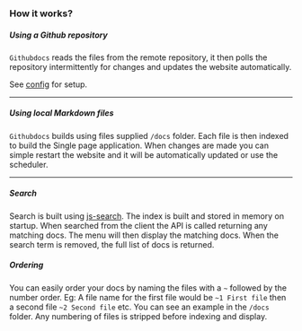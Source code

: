 ### How it works?

##### Using a Github repository

`Githubdocs` reads the files from the remote repository, it then polls the repository intermittently for changes and updates the website automatically.

See [config](/#configuration) for setup.

---

##### Using local Markdown files

`Githubdocs` builds using files supplied `/docs` folder. Each file is then indexed to build the Single page application. When changes are made you can simple restart the website and it will be automatically updated or use the scheduler.

---

##### Search

Search is built using [js-search](https://github.com/bvaughn/js-search). The index is built and stored in memory on startup. When searched from the client the API is called returning any matching docs. The menu will then display the matching docs. When the search term is removed, the full list of docs is returned.

##### Ordering

You can easily order your docs by naming the files with a `~` followed by the number order. Eg: A file name for the first file would be `~1 First file` then a second file `~2 Second file` etc. You can see an example in the `/docs` folder. Any numbering of files is stripped before indexing and display.